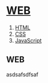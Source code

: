 <html>
<head>
  <meta charset="utf-8">
</head>
<body>
  <h1><a href="index-1.html">WEB</a></h1>
  <ol>
    <li><a href="1.html">HTML</a></li>
    <li><a href="2.html">CSS</a></li>
    <li><a href="3.html">JavaScript</a></li>
  </ol>
<h2>WEB</h2>
<p>asdsafsdfsaf</p>
</body>
</html>
